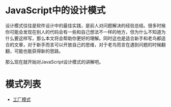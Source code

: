 # JavaScript中的设计模式
设计模式往往是软件设计中的最佳实践，是前人对问题解决的经验总结。很多时候你可能会发现在别人的代码会有一些和自己想法不一样的地方，但为什么不知道为什么要这样写，那么本文将会帮助你更好的理解。同时这也是适合新手和老鸟都适合的文章，对于新手而言可以开放自己的思维，对于老鸟而言在遇到问题的时候翻翻，可能也能获得新的思路。

那么现在就开始对JavaScript设计模式的讲解吧。

# 模式列表
* [工厂模式](./pattern/factory-pattern.md)